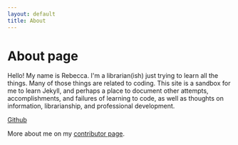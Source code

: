 ```yaml
---
layout: default
title: About
---
```

# About page

Hello! My name is Rebecca. I'm a librarian(ish) just trying to learn all the things. Many of those things are related to coding. This site is a sandbox for me to learn Jekyll, and perhaps a place to document other attempts, accomplishments, and failures of learning to code, as well as thoughts on information, librarianship, and professional development.

[Github](https://github.com/rmtownsend/)

More about me on my [contributor page](/blog/creators/rebecca.html).
